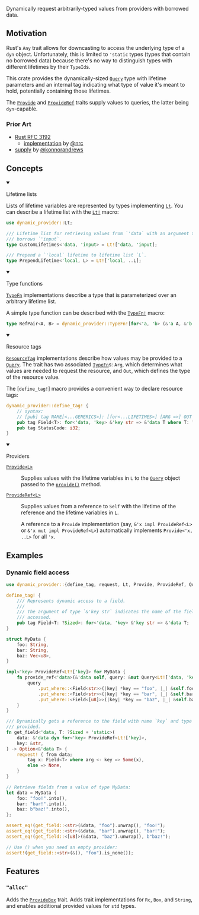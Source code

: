 Dynamically request arbitrarily-typed values from providers with borrowed data.

## Motivation

Rust's `Any` trait allows for downcasting to access the underlying type of a `dyn` object. Unfortunately, this is limited to `'static` types (types that contain no borrowed data) because there's no way to distinguish types with different lifetimes by their `TypeId`s.

This crate provides the dynamically-sized [`Query`] type with lifetime parameters and an internal tag indicating what type of value it's meant to hold,
potentially containing those lifetimes.

The [`Provide`] and [`ProvideRef`] traits supply values to queries, the latter being `dyn`-capable.

### Prior Art

- [Rust RFC 3192](https://rust-lang.github.io/rfcs/3192-dyno.html)
  - [implementation](https://github.com/nrc/provide-any) by [@nrc](https://github.com/nrc)
- [supply](https://crates.io/crates/supply) by [@konnorandrews](https://github.com/konnorandrews)

## Concepts

<details open id="lifetime-lists"><summary>

Lifetime lists

</summary>

Lists of lifetime variables are represented by types implementing [`Lt`].
You can describe a lifetime list with the [`Lt!`] macro:

```rust
use dynamic_provider::Lt;

/// Lifetime list for retrieving values from `'data` with an argument that
/// borrows `'input`.
type CustomLifetimes<'data, 'input> = Lt!['data, 'input];

/// Prepend a `'local` lifetime to lifetime list `L`.
type PrependLifetime<'local, L> = Lt!['local, ..L];
```

</details>
<details open id="type-functions"><summary>

Type functions

</summary>

[`TypeFn`] implementations describe a type that is parameterized over an arbitrary
lifetime list.

A simple type function can be described with the [`TypeFn!`] macro:

```rust
type RefPair<A, B> = dynamic_provider::TypeFn![for<'a, 'b> (&'a A, &'b B)];
```

</details>
<details open id="resource-tags"><summary>

Resource tags

</summary>

[`ResourceTag`] implementations describe how values may be provided to a [`Query`].
The trait has two associated [`TypeFn`]s: `Arg`, which determines what values are needed to request the resource,
and `Out`, which defines the type of the resource value.

The [`define_tag!`] macro provides a convenient way to declare resource tags:

```rust
dynamic_provider::define_tag! {
    // syntax:
    // [pub] tag NAME[<...GENERICS>]: [for<...LIFETIMES>] [ARG =>] OUT [where BOUNDS];
    pub tag Field<T>: for<'data, 'key> &'key str => &'data T where T: ?Sized;
    pub tag StatusCode: i32;
}
```

</details>
<details open id="providers"><summary>

Providers

</summary>

<dl><dt>

[`Provide<L>`][`Provide`]

</dt><dd>

Supplies values with the lifetime variables in `L` to the [`Query`] object passed to the
[`provide()`][provide-method] method.

</dd><dt>

[`ProvideRef<L>`][`ProvideRef`]

</dt><dd>

Supplies values from a reference to `Self` with the lifetime of the reference and the lifetime
variables in `L`.

A reference to a `Provide` implementation (say, `&'x impl ProvideRef<L>` or `&'x mut impl ProvideRef<L>`) automatically implements `Provide<'x, ..L>` for all `'x`.

</dd></dl>
</details>

## Examples

### Dynamic field access

```rust
use dynamic_provider::{define_tag, request, Lt, Provide, ProvideRef, Query};

define_tag! {
    /// Represents dynamic access to a field.
    ///
    /// The argument of type `&'key str` indicates the name of the field being
    /// accessed.
    pub tag Field<T: ?Sized>: for<'data, 'key> &'key str => &'data T;
}

struct MyData {
    foo: String,
    bar: String,
    baz: Vec<u8>,
}

impl<'key> ProvideRef<Lt!['key]> for MyData {
    fn provide_ref<'data>(&'data self, query: &mut Query<Lt!['data, 'key]>) {
        query
            .put_where::<Field<str>>(|key| *key == "foo", |_| &self.foo)
            .put_where::<Field<str>>(|key| *key == "bar", |_| &self.bar)
            .put_where::<Field<[u8]>>(|key| *key == "baz", |_| &self.baz);
    }
}

/// Dynamically gets a reference to the field with name `key` and type `T`, if
/// provided.
fn get_field<'data, T: ?Sized + 'static>(
    data: &'data dyn for<'key> ProvideRef<Lt!['key]>,
    key: &str,
) -> Option<&'data T> {
    request! { from data;
        tag x: Field<T> where arg <- key => Some(x),
        else => None,
    }
}

// Retrieve fields from a value of type MyData:
let data = MyData {
    foo: "foo!".into(),
    bar: "bar!".into(),
    baz: b"baz!".into(),
};

assert_eq!(get_field::<str>(&data, "foo").unwrap(), "foo!");
assert_eq!(get_field::<str>(&data, "bar").unwrap(), "bar!");
assert_eq!(get_field::<[u8]>(&data, "baz").unwrap(), b"baz!");

// Use () when you need an empty provider:
assert!(get_field::<str>(&(), "foo").is_none());
```

## Features

### `"alloc"`

Adds the [`ProvideBox`] trait.
Adds trait implementations for `Rc`, `Box`, and `String`,
and enables additional provided values for `std` types.

[`define_tag`]: https://docs.rs/dynamic-provider/latest/dynamic_provider/macro.define_tag.html
[provide-method]: #providers
[`Lt`]: https://docs.rs/dynamic-provider/latest/dynamic_provider/trait.Lt.html
[`Lt!`]: https://docs.rs/dynamic-provider/latest/dynamic_provider/macro.Lt.html
[`Provide`]: https://docs.rs/dynamic-provider/latest/dynamic_provider/struct.Query.html
[`ProvideBox`]: https://docs.rs/dynamic-provider/latest/dynamic_provider/trait.ProvideBox.html
[`ProvideRef`]: https://docs.rs/dynamic-provider/latest/dynamic_provider/trait.ProvideRef.html
[`Query`]: https://docs.rs/dynamic-provider/latest/dynamic_provider/struct.Query.html
[`ResourceTag`]: https://docs.rs/dynamic-provider/latest/dynamic_provider/trait.ResourceTag.html
[`TypeFn`]: https://docs.rs/dynamic-provider/latest/dynamic_provider/trait.TypeFn.html
[`TypeFn!`]: https://docs.rs/dynamic-provider/latest/dynamic_provider/macro.TypeFn.html

